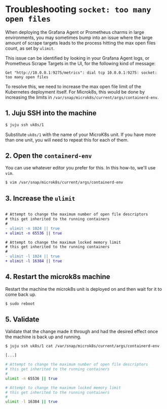 # Troubleshooting ``socket: too many open files``

When deploying the Grafana Agent or Prometheus charms in large environments, 
you may sometimes bump into an issue where the large amount of scrape targets 
leads to the process hitting the max open files count, as set by ``ulimit``.

This issue can be identified by looking in your Grafana Agent logs, or Prometheus 
Scrape Targets in the UI, for the following kind of message:

```
Get "http://10.0.0.1:9275/metrics": dial tcp 10.0.0.1:9275: socket: too many open files
```

To resolve this, we need to increase the max open file limit of the Kubernetes 
deployment itself. For Microk8s, this would be done by increasing the limits in 
`/var/snap/microk8s/current/args/containerd-env`.

## 1. Juju SSH into the machine

```bash
$ juju ssh uk8s/1
```

Substitute `uk8s/1` with the name of your MicroK8s unit. If you have more than 
one unit, you will need to repeat this for each of them.

## 2. Open the ``containerd-env``

You can use whatever editor you prefer for this. In this how-to, we'll use ``vim``.

```bash
$ vim /var/snap/microk8s/current/args/containerd-env
```

## 3. Increase the `ulimit`

```diff

# Attempt to change the maximum number of open file descriptors
# this get inherited to the running containers
#
- ulimit -n 1024 || true
+ ulimit -n 65536 || true

# Attempt to change the maximum locked memory limit
# this get inherited to the running containers
#
- ulimit -l 1024 || true
+ ulimit -l 16384 || true
```

## 4. Restart the microk8s machine

Restart the machine the microk8s unit is deployed on and then wait for it to come back up.

```bash 
$ sudo reboot
```

## 5. Validate

Validate that the change made it through and had the desired effect once the machine is 
back up and running.

```bash
$ juju ssh uk8s/1 cat /var/snap/microk8s/current/args/containerd-env

[...]

# Attempt to change the maximum number of open file descriptors
# this get inherited to the running containers
#
ulimit -n 65536 || true

# Attempt to change the maximum locked memory limit
# this get inherited to the running containers
#
ulimit -l 16384 || true
```